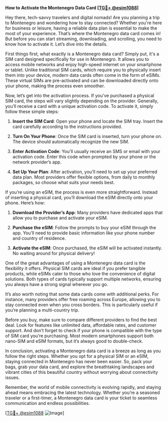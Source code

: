 **How to Activate the Montenegro Data Card [[TG💪+ @esim1088](https://t.me/s/esim1088)]**

Hey there, tech-savvy travelers and digital nomads! Are you planning a trip to Montenegro and wondering how to stay connected? Whether you're here for business or leisure, having a reliable data plan is essential to make the most of your experience. That’s where the Montenegro data card comes in! But before you can start streaming, downloading, and scrolling, you need to know how to activate it. Let’s dive into the details.

First things first, what exactly is a Montenegro data card? Simply put, it's a SIM card designed specifically for use in Montenegro. It allows you to access mobile networks and enjoy high-speed internet on your smartphone or tablet. Unlike traditional SIM cards, which require you to physically insert them into your device, modern data cards often come in the form of eSIMs. These virtual SIMs are pre-activated and can be downloaded directly onto your phone, making the process even smoother.

Now, let’s get into the activation process. If you’ve purchased a physical SIM card, the steps will vary slightly depending on the provider. Generally, you’ll receive a card with a unique activation code. To activate it, simply follow these simple steps:

1. **Insert the SIM Card**: Open your phone and locate the SIM tray. Insert the card carefully according to the instructions provided.
   
2. **Turn On Your Phone**: Once the SIM card is inserted, turn your phone on. The device should automatically recognize the new SIM.

3. **Enter Activation Code**: You'll usually receive an SMS or email with your activation code. Enter this code when prompted by your phone or the network provider’s app.

4. **Set Up Your Plan**: After activation, you’ll need to set up your preferred data plan. Most providers offer flexible options, from daily to monthly packages, so choose what suits your needs best.

If you’re using an eSIM, the process is even more straightforward. Instead of inserting a physical card, you’ll download the eSIM directly onto your phone. Here’s how:

1. **Download the Provider’s App**: Many providers have dedicated apps that allow you to purchase and activate your eSIM.

2. **Purchase the eSIM**: Follow the prompts to buy your eSIM through the app. You’ll need to provide basic information like your phone number and country of residence.

3. **Activate the eSIM**: Once purchased, the eSIM will be activated instantly. No waiting around for physical delivery!

One of the great advantages of using a Montenegro data card is the flexibility it offers. Physical SIM cards are ideal if you prefer tangible products, while eSIMs cater to those who love the convenience of digital solutions. Both types of cards typically support multiple networks, ensuring you always have a strong signal wherever you go.

It’s also worth noting that some data cards come with additional perks. For instance, many providers offer free roaming across Europe, allowing you to stay connected even when you cross borders. This is particularly useful if you’re planning a multi-country trip.

Before you buy, make sure to compare different providers to find the best deal. Look for features like unlimited data, affordable rates, and customer support. And don’t forget to check if your phone is compatible with the type of SIM card you’re purchasing. Most modern smartphones support both nano-SIM and eSIM formats, but it’s always good to double-check.

In conclusion, activating a Montenegro data card is a breeze as long as you follow the right steps. Whether you opt for a physical SIM or an eSIM, staying connected in Montenegro has never been easier. So, pack your bags, grab your data card, and explore the breathtaking landscapes and vibrant cities of this beautiful country without worrying about connectivity issues.

Remember, the world of mobile connectivity is evolving rapidly, and staying ahead means embracing the latest technology. Whether you’re a seasoned traveler or a first-timer, a Montenegro data card is your ticket to seamless communication and endless possibilities.

[[TG💪+ @esim1088](https://t.me/s/esim1088) ![Image](https://i.postimg.cc/Y0z9fWf4/image.png)]